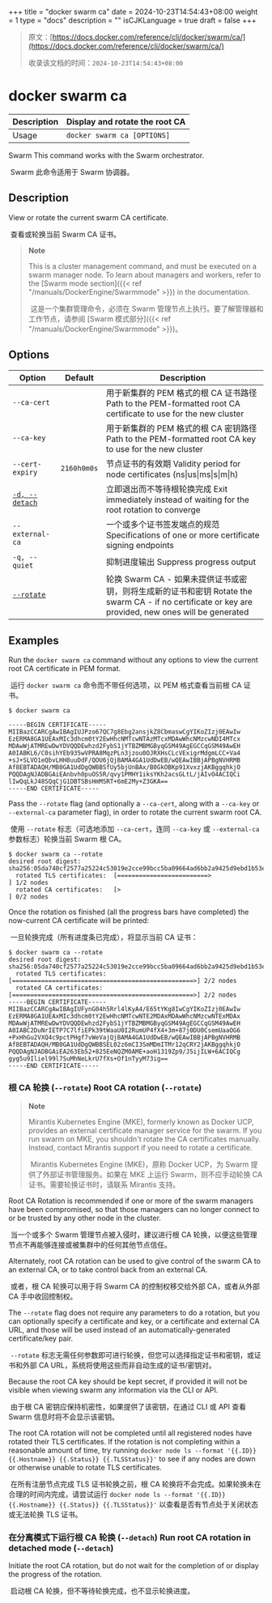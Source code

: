 +++
title = "docker swarm ca"
date = 2024-10-23T14:54:43+08:00
weight = 1
type = "docs"
description = ""
isCJKLanguage = true
draft = false
+++

> 原文：[https://docs.docker.com/reference/cli/docker/swarm/ca/](https://docs.docker.com/reference/cli/docker/swarm/ca/)
>
> 收录该文档的时间：`2024-10-23T14:54:43+08:00`

# docker swarm ca

| Description | Display and rotate the root CA |
| :---------- | ------------------------------ |
| Usage       | `docker swarm ca [OPTIONS]`    |

Swarm This command works with the Swarm orchestrator.

​	Swarm 此命令适用于 Swarm 协调器。

## Description

View or rotate the current swarm CA certificate.

​	查看或轮换当前 Swarm CA 证书。

> **Note**
>
> This is a cluster management command, and must be executed on a swarm manager node. To learn about managers and workers, refer to the [Swarm mode section]({{< ref "/manuals/DockerEngine/Swarmmode" >}}) in the documentation.
>
> ​	这是一个集群管理命令，必须在 Swarm 管理节点上执行。要了解管理器和工作节点，请参阅 [Swarm 模式部分]({{< ref "/manuals/DockerEngine/Swarmmode" >}})。

## Options

| Option                                                       | Default     | Description                                                  |
| ------------------------------------------------------------ | ----------- | ------------------------------------------------------------ |
| `--ca-cert`                                                  |             | 用于新集群的 PEM 格式的根 CA 证书路径 Path to the PEM-formatted root CA certificate to use for the new cluster |
| `--ca-key`                                                   |             | 用于新集群的 PEM 格式的根 CA 密钥路径 Path to the PEM-formatted root CA key to use for the new cluster |
| `--cert-expiry`                                              | `2160h0m0s` | 节点证书的有效期 Validity period for node certificates (ns\|us\|ms\|s\|m\|h) |
| [`-d, --detach`](https://docs.docker.com/reference/cli/docker/swarm/ca/#detach) |             | 立即退出而不等待根轮换完成 Exit immediately instead of waiting for the root rotation to converge |
| `--external-ca`                                              |             | 一个或多个证书签发端点的规范 Specifications of one or more certificate signing endpoints |
| `-q, --quiet`                                                |             | 抑制进度输出 Suppress progress output                        |
| [`--rotate`](https://docs.docker.com/reference/cli/docker/swarm/ca/#rotate) |             | 轮换 Swarm CA - 如果未提供证书或密钥，则将生成新的证书和密钥  Rotate the swarm CA - if no certificate or key are provided, new ones will be generated |

## Examples

Run the `docker swarm ca` command without any options to view the current root CA certificate in PEM format.

​	运行 `docker swarm ca` 命令而不带任何选项，以 PEM 格式查看当前根 CA 证书。

```console
$ docker swarm ca

-----BEGIN CERTIFICATE-----
MIIBazCCARCgAwIBAgIUJPzo67QC7g8Ebg2ansjkZ8CbmaswCgYIKoZIzj0EAwIw
EzERMA8GA1UEAxMIc3dhcm0tY2EwHhcNMTcwNTAzMTcxMDAwWhcNMzcwNDI4MTcx
MDAwWjATMREwDwYDVQQDEwhzd2FybS1jYTBZMBMGByqGSM49AgEGCCqGSM49AwEH
A0IABKL6/C0sihYEb935wVPRA8MqzPLn3jzou0OJRXHsCLcVExigrMdgmLCC+Va4
+sJ+SLVO1eQbvLHH8uuDdF/QOU6jQjBAMA4GA1UdDwEB/wQEAwIBBjAPBgNVHRMB
Af8EBTADAQH/MB0GA1UdDgQWBBSfUy5bjUnBAx/B0GkOBKp91XvxzjAKBggqhkjO
PQQDAgNJADBGAiEAnbvh0puOS5R/qvy1PMHY1iksYKh2acsGLtL/jAIvO4ACIQCi
lIwQqLkJ48SQqCjG1DBTSBsHmMSRT+6mE2My+Z3GKA==
-----END CERTIFICATE-----
```

Pass the `--rotate` flag (and optionally a `--ca-cert`, along with a `--ca-key` or `--external-ca` parameter flag), in order to rotate the current swarm root CA.

​	使用 `--rotate` 标志（可选地添加 `--ca-cert`，连同 `--ca-key` 或 `--external-ca` 参数标志）轮换当前 Swarm 根 CA。

```console
$ docker swarm ca --rotate
desired root digest: sha256:05da740cf2577a25224c53019e2cce99bcc5ba09664ad6bb2a9425d9ebd1b53e
  rotated TLS certificates:  [=========================>                         ] 1/2 nodes
  rotated CA certificates:   [>                                                  ] 0/2 nodes
```

Once the rotation os finished (all the progress bars have completed) the now-current CA certificate will be printed:

​	一旦轮换完成（所有进度条已完成），将显示当前 CA 证书：

```console
$ docker swarm ca --rotate
desired root digest: sha256:05da740cf2577a25224c53019e2cce99bcc5ba09664ad6bb2a9425d9ebd1b53e
  rotated TLS certificates:  [==================================================>] 2/2 nodes
  rotated CA certificates:   [==================================================>] 2/2 nodes
-----BEGIN CERTIFICATE-----
MIIBazCCARCgAwIBAgIUFynG04h5Rrl4lKyA4/E65tYKg8IwCgYIKoZIzj0EAwIw
EzERMA8GA1UEAxMIc3dhcm0tY2EwHhcNMTcwNTE2MDAxMDAwWhcNMzcwNTExMDAx
MDAwWjATMREwDwYDVQQDEwhzd2FybS1jYTBZMBMGByqGSM49AgEGCCqGSM49AwEH
A0IABC2DuNrIETP7C7lfiEPk39tWaaU0I2RumUP4fX4+3m+87j0DU0CsemUaaOG6
+PxHhGu2VXQ4c9pctPHgf7vWeVajQjBAMA4GA1UdDwEB/wQEAwIBBjAPBgNVHRMB
Af8EBTADAQH/MB0GA1UdDgQWBBSEL02z6mCI3SmMDmITMr12qCRY2jAKBggqhkjO
PQQDAgNJADBGAiEA263Eb52+825EeNQZM0AME+aoH1319Zp9/J5ijILW+6ACIQCg
gyg5u9Iliel99l7SuMhNeLkrU7fXs+Of1nTyyM73ig==
-----END CERTIFICATE-----
```

### 根 CA 轮换 (`--rotate`) Root CA rotation (`--rotate`)

> **Note**
>
> Mirantis Kubernetes Engine (MKE), formerly known as Docker UCP, provides an external certificate manager service for the swarm. If you run swarm on MKE, you shouldn't rotate the CA certificates manually. Instead, contact Mirantis support if you need to rotate a certificate.
>
> ​	Mirantis Kubernetes Engine (MKE)，原称 Docker UCP，为 Swarm 提供了外部证书管理服务。如果在 MKE 上运行 Swarm，则不应手动轮换 CA 证书。需要轮换证书时，请联系 Mirantis 支持。

Root CA Rotation is recommended if one or more of the swarm managers have been compromised, so that those managers can no longer connect to or be trusted by any other node in the cluster.

​	当一个或多个 Swarm 管理节点被入侵时，建议进行根 CA 轮换，以便这些管理节点不再能够连接或被集群中的任何其他节点信任。

Alternately, root CA rotation can be used to give control of the swarm CA to an external CA, or to take control back from an external CA.

​	或者，根 CA 轮换可以用于将 Swarm CA 的控制权移交给外部 CA，或者从外部 CA 手中收回控制权。

The `--rotate` flag does not require any parameters to do a rotation, but you can optionally specify a certificate and key, or a certificate and external CA URL, and those will be used instead of an automatically-generated certificate/key pair.

​	`--rotate` 标志无需任何参数即可进行轮换，但您可以选择指定证书和密钥，或证书和外部 CA URL，系统将使用这些而非自动生成的证书/密钥对。

Because the root CA key should be kept secret, if provided it will not be visible when viewing swarm any information via the CLI or API.

​	由于根 CA 密钥应保持机密性，如果提供了该密钥，在通过 CLI 或 API 查看 Swarm 信息时将不会显示该密钥。

The root CA rotation will not be completed until all registered nodes have rotated their TLS certificates. If the rotation is not completing within a reasonable amount of time, try running `docker node ls --format '{{.ID}} {{.Hostname}} {{.Status}} {{.TLSStatus}}'` to see if any nodes are down or otherwise unable to rotate TLS certificates.

​	在所有注册节点完成 TLS 证书轮换之前，根 CA 轮换将不会完成。如果轮换未在合理的时间内完成，请尝试运行 `docker node ls --format '{{.ID}} {{.Hostname}} {{.Status}} {{.TLSStatus}}'` 以查看是否有节点处于关闭状态或无法轮换 TLS 证书。

### 在分离模式下运行根 CA 轮换 (`--detach`) Run root CA rotation in detached mode (`--detach`)

Initiate the root CA rotation, but do not wait for the completion of or display the progress of the rotation.

​	启动根 CA 轮换，但不等待轮换完成，也不显示轮换进度。
